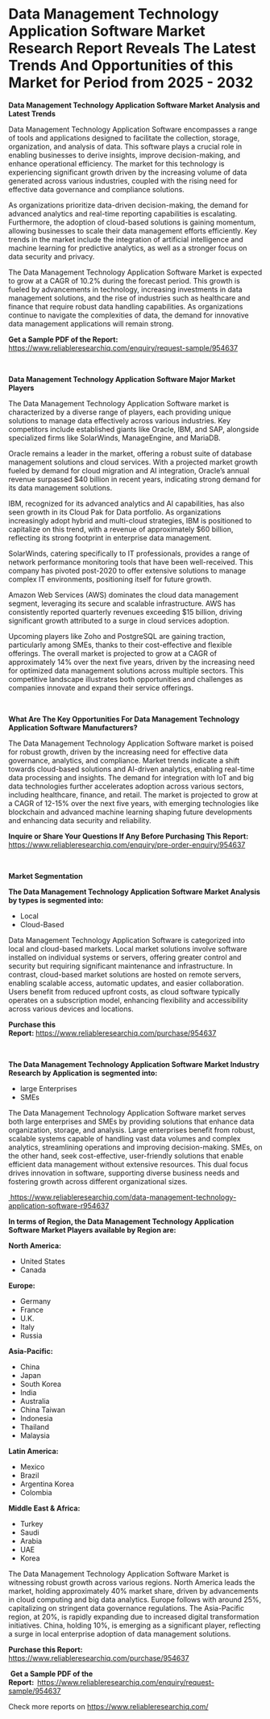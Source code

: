 <p><h1>Data Management Technology Application Software Market Research Report Reveals The Latest Trends And Opportunities of this Market for Period from 2025 - 2032</h1></p><p><strong>Data Management Technology Application Software Market Analysis and Latest Trends</strong></p>
<p><p>Data Management Technology Application Software encompasses a range of tools and applications designed to facilitate the collection, storage, organization, and analysis of data. This software plays a crucial role in enabling businesses to derive insights, improve decision-making, and enhance operational efficiency. The market for this technology is experiencing significant growth driven by the increasing volume of data generated across various industries, coupled with the rising need for effective data governance and compliance solutions.</p><p>As organizations prioritize data-driven decision-making, the demand for advanced analytics and real-time reporting capabilities is escalating. Furthermore, the adoption of cloud-based solutions is gaining momentum, allowing businesses to scale their data management efforts efficiently. Key trends in the market include the integration of artificial intelligence and machine learning for predictive analytics, as well as a stronger focus on data security and privacy.</p><p>The Data Management Technology Application Software Market is expected to grow at a CAGR of 10.2% during the forecast period. This growth is fueled by advancements in technology, increasing investments in data management solutions, and the rise of industries such as healthcare and finance that require robust data handling capabilities. As organizations continue to navigate the complexities of data, the demand for innovative data management applications will remain strong.</p></p>
<p><strong>Get a Sample PDF of the Report:&nbsp;</strong> <a href="https://www.reliableresearchiq.com/enquiry/request-sample/954637?utm_campaign=3318&utm_medium=2&utm_source=Github&utm_content=ia&utm_term=07032025&utm_id=data-management-technology-application-software">https://www.reliableresearchiq.com/enquiry/request-sample/954637</a></p>
<p>&nbsp;</p>
<p><strong>Data Management Technology Application Software Major Market Players</strong></p>
<p><p>The Data Management Technology Application Software market is characterized by a diverse range of players, each providing unique solutions to manage data effectively across various industries. Key competitors include established giants like Oracle, IBM, and SAP, alongside specialized firms like SolarWinds, ManageEngine, and MariaDB.</p><p>Oracle remains a leader in the market, offering a robust suite of database management solutions and cloud services. With a projected market growth fueled by demand for cloud migration and AI integration, Oracle’s annual revenue surpassed $40 billion in recent years, indicating strong demand for its data management solutions.</p><p>IBM, recognized for its advanced analytics and AI capabilities, has also seen growth in its Cloud Pak for Data portfolio. As organizations increasingly adopt hybrid and multi-cloud strategies, IBM is positioned to capitalize on this trend, with a revenue of approximately $60 billion, reflecting its strong footprint in enterprise data management.</p><p>SolarWinds, catering specifically to IT professionals, provides a range of network performance monitoring tools that have been well-received. This company has pivoted post-2020 to offer extensive solutions to manage complex IT environments, positioning itself for future growth.</p><p>Amazon Web Services (AWS) dominates the cloud data management segment, leveraging its secure and scalable infrastructure. AWS has consistently reported quarterly revenues exceeding $15 billion, driving significant growth attributed to a surge in cloud services adoption.</p><p>Upcoming players like Zoho and PostgreSQL are gaining traction, particularly among SMEs, thanks to their cost-effective and flexible offerings. The overall market is projected to grow at a CAGR of approximately 14% over the next five years, driven by the increasing need for optimized data management solutions across multiple sectors. This competitive landscape illustrates both opportunities and challenges as companies innovate and expand their service offerings.</p></p>
<p>&nbsp;</p>
<p><strong>What Are The Key Opportunities For Data Management Technology Application Software Manufacturers?</strong></p>
<p><p>The Data Management Technology Application Software market is poised for robust growth, driven by the increasing need for effective data governance, analytics, and compliance. Market trends indicate a shift towards cloud-based solutions and AI-driven analytics, enabling real-time data processing and insights. The demand for integration with IoT and big data technologies further accelerates adoption across various sectors, including healthcare, finance, and retail. The market is projected to grow at a CAGR of 12-15% over the next five years, with emerging technologies like blockchain and advanced machine learning shaping future developments and enhancing data security and reliability.</p></p>
<p><strong>Inquire or Share Your Questions If Any Before Purchasing This Report:</strong> <a href="https://www.reliableresearchiq.com/enquiry/pre-order-enquiry/954637?utm_campaign=3318&utm_medium=2&utm_source=Github&utm_content=ia&utm_term=07032025&utm_id=data-management-technology-application-software">https://www.reliableresearchiq.com/enquiry/pre-order-enquiry/954637</a></p>
<p>&nbsp;</p>
<p><strong>Market Segmentation</strong></p>
<p><strong>The Data Management Technology Application Software Market Analysis by types is segmented into:</strong></p>
<p><ul><li>Local</li><li>Cloud-Based</li></ul></p>
<p><p>Data Management Technology Application Software is categorized into local and cloud-based markets. Local market solutions involve software installed on individual systems or servers, offering greater control and security but requiring significant maintenance and infrastructure. In contrast, cloud-based market solutions are hosted on remote servers, enabling scalable access, automatic updates, and easier collaboration. Users benefit from reduced upfront costs, as cloud software typically operates on a subscription model, enhancing flexibility and accessibility across various devices and locations.</p></p>
<p><strong>Purchase this Report:&nbsp;</strong><a href="https://www.reliableresearchiq.com/purchase/954637?utm_campaign=3318&utm_medium=2&utm_source=Github&utm_content=ia&utm_term=07032025&utm_id=data-management-technology-application-software">https://www.reliableresearchiq.com/purchase/954637</a></p>
<p>&nbsp;</p>
<p><strong>The Data Management Technology Application Software Market Industry Research by Application is segmented into:</strong></p>
<p><ul><li>large Enterprises</li><li>SMEs</li></ul></p>
<p><p>The Data Management Technology Application Software market serves both large enterprises and SMEs by providing solutions that enhance data organization, storage, and analysis. Large enterprises benefit from robust, scalable systems capable of handling vast data volumes and complex analytics, streamlining operations and improving decision-making. SMEs, on the other hand, seek cost-effective, user-friendly solutions that enable efficient data management without extensive resources. This dual focus drives innovation in software, supporting diverse business needs and fostering growth across different organizational sizes.</p></p>
<p><a href="https://www.reliableresearchiq.com/data-management-technology-application-software-r954637?utm_campaign=3318&utm_medium=2&utm_source=Github&utm_content=ia&utm_term=07032025&utm_id=data-management-technology-application-software">&nbsp;https://www.reliableresearchiq.com/data-management-technology-application-software-r954637</a></p>
<p><strong>In terms of Region, the Data Management Technology Application Software Market Players available by Region are:</strong></p>
<p>
    <p> <strong> North America: </strong>
        <ul>
            <li>United States</li>
            <li>Canada</li>
        </ul>
        </p> 
    <p> <strong> Europe: </strong>
        <ul>
            <li>Germany</li>
            <li>France</li>
            <li>U.K.</li>
            <li>Italy</li>
            <li>Russia</li>
        </ul>
        </p> 
    <p> <strong> Asia-Pacific: </strong>
        <ul>
            <li>China</li>
            <li>Japan</li>
            <li>South Korea</li>
            <li>India</li>
            <li>Australia</li>
            <li>China Taiwan</li>
            <li>Indonesia</li>
            <li>Thailand</li>
            <li>Malaysia</li>
        </ul>
        </p> 
    <p> <strong> Latin America: </strong>
        <ul>
            <li>Mexico</li>
            <li>Brazil</li>
            <li>Argentina Korea</li>
            <li>Colombia</li>
        </ul>
        </p> 
    <p> <strong> Middle East & Africa: </strong>
        <ul>
            <li>Turkey</li>
            <li>Saudi</li>
            <li>Arabia</li>
            <li>UAE</li>
            <li>Korea</li>
        </ul>
    </p>
    </p>
<p><p>The Data Management Technology Application Software Market is witnessing robust growth across various regions. North America leads the market, holding approximately 40% market share, driven by advancements in cloud computing and big data analytics. Europe follows with around 25%, capitalizing on stringent data governance regulations. The Asia-Pacific region, at 20%, is rapidly expanding due to increased digital transformation initiatives. China, holding 10%, is emerging as a significant player, reflecting a surge in local enterprise adoption of data management solutions.</p></p>
<p><strong>Purchase this Report: </strong><a href="https://www.reliableresearchiq.com/purchase/954637?utm_campaign=3318&utm_medium=2&utm_source=Github&utm_content=ia&utm_term=07032025&utm_id=data-management-technology-application-software">https://www.reliableresearchiq.com/purchase/954637</a></p>
<p>&nbsp;<strong>Get a Sample PDF of the Report:&nbsp;&nbsp;</strong><a href="https://www.reliableresearchiq.com/enquiry/request-sample/954637?utm_campaign=3318&utm_medium=2&utm_source=Github&utm_content=ia&utm_term=07032025&utm_id=data-management-technology-application-software">https://www.reliableresearchiq.com/enquiry/request-sample/954637</a></p>
<p><strong></strong></p>
<p>Check more reports on <a href="https://www.reliableresearchiq.com/?utm_campaign=3318&utm_medium=2&utm_source=Github&utm_content=ia&utm_term=07032025&utm_id=data-management-technology-application-software">https://www.reliableresearchiq.com/</a></p>